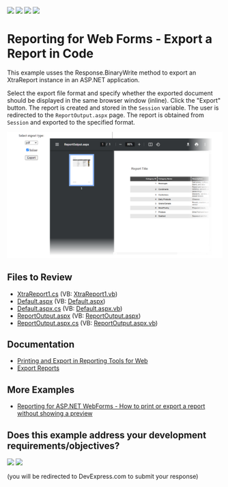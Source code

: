 <!-- default badges list -->
![](https://img.shields.io/endpoint?url=https://codecentral.devexpress.com/api/v1/VersionRange/128602652/22.2.6%2B)
[![](https://img.shields.io/badge/Open_in_DevExpress_Support_Center-FF7200?style=flat-square&logo=DevExpress&logoColor=white)](https://supportcenter.devexpress.com/ticket/details/E1281)
[![](https://img.shields.io/badge/📖_How_to_use_DevExpress_Examples-e9f6fc?style=flat-square)](https://docs.devexpress.com/GeneralInformation/403183)
[![](https://img.shields.io/badge/💬_Leave_Feedback-feecdd?style=flat-square)](#does-this-example-address-your-development-requirementsobjectives)
<!-- default badges end -->
# Reporting for Web Forms -  Export a Report in Code

This example usses the Response.BinaryWrite method to export an XtraReport instance in an ASP.NET application.

Select the export file format and specify whether the exported document should be displayed in the same browser window (inline). Click the "Export" button. The report is created and stored in the `Session` variable. The user is redirected to the `ReportOutput.aspx` page. The report is obtained from `Session` and exported to the specified format.

![](Images/screenshot.png)

## Files to Review

* [XtraReport1.cs](./CS/WebSiteExportTest/App_Code/XtraReport1.cs) (VB: [XtraReport1.vb](./VB/WebSiteExportTestVB/App_Code/XtraReport1.vb))
* [Default.aspx](./CS/WebSiteExportTest/Default.aspx) (VB: [Default.aspx](./VB/WebSiteExportTestVB/Default.aspx))
* [Default.aspx.cs](./CS/WebSiteExportTest/Default.aspx.cs) (VB: [Default.aspx.vb](./VB/WebSiteExportTestVB/Default.aspx.vb))
* [ReportOutput.aspx](./CS/WebSiteExportTest/ReportOutput.aspx) (VB: [ReportOutput.aspx](./VB/WebSiteExportTestVB/ReportOutput.aspx))
* [ReportOutput.aspx.cs](./CS/WebSiteExportTest/ReportOutput.aspx.cs) (VB: [ReportOutput.aspx.vb](./VB/WebSiteExportTestVB/ReportOutput.aspx.vb))

## Documentation

- [Printing and Export in Reporting Tools for Web](https://docs.devexpress.com/XtraReports/404502/web-reporting/common-features/printing)
- [Export Reports](https://docs.devexpress.com/XtraReports/1302/detailed-guide-to-devexpress-reporting/store-and-distribute-reports/export-reports)

## More Examples

- [Reporting for ASP.NET WebForms - How to print or export a report without showing a preview](https://github.com/DevExpress-Examples/reporting-webforms-print-export-report-without-showing-a-preview)
<!-- feedback -->
## Does this example address your development requirements/objectives?

[<img src="https://www.devexpress.com/support/examples/i/yes-button.svg"/>](https://www.devexpress.com/support/examples/survey.xml?utm_source=github&utm_campaign=reporting-web-forms-export-in-code&~~~was_helpful=yes) [<img src="https://www.devexpress.com/support/examples/i/no-button.svg"/>](https://www.devexpress.com/support/examples/survey.xml?utm_source=github&utm_campaign=reporting-web-forms-export-in-code&~~~was_helpful=no)

(you will be redirected to DevExpress.com to submit your response)
<!-- feedback end -->
